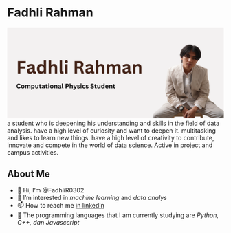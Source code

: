 # Fadhli Rahman
<img src = "https://github.com/FadhliR0302/FadhliR0302/blob/9cf786539fe1ea2f0fbf24e7ee24e4d930160f4c/Fadhli%20Rahman.png">
a student who is deepening his understanding and skills in the field of data analysis. have a high level of curiosity and want to deepen it.
multitasking and likes to learn new things. have a high level of creativity to contribute, innovate and compete in the world of data science. 
Active in project and campus activities.

## About Me
- 👋 Hi, I’m @FadhliR0302
- 👀 I’m interested in _machine learning_ and _data analys_
- 📫 How to reach me [in linkedIn](https://www.linkedin.com/in/fadhli-rahman-434407195/)
- 🐍 The programming languages that I am currently studying are _Python, C++, dan Javasccript_

<!---
FadhliR0302/FadhliR0302 is a ✨ special ✨ repository because its `README.md` (this file) appears on your GitHub profile.
You can click the Preview link to take a look at your changes.
--->
